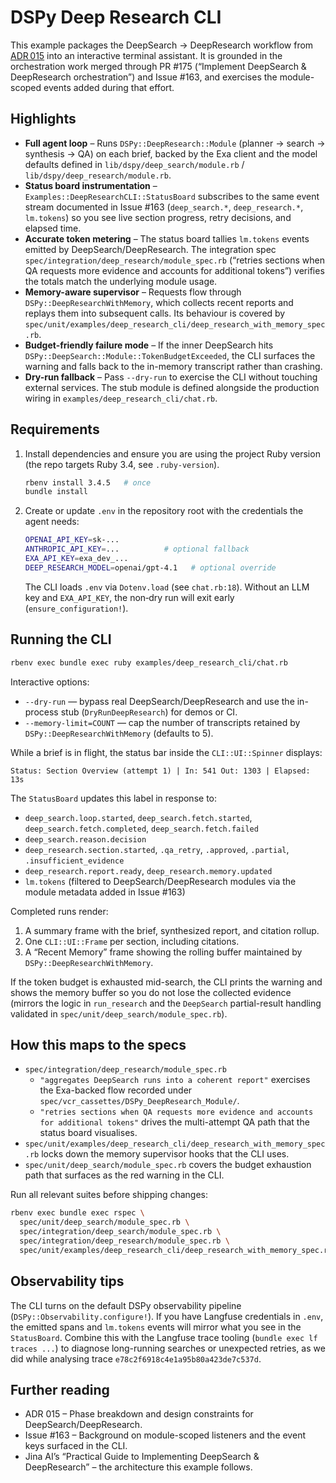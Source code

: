 # DSPy Deep Research CLI

This example packages the DeepSearch → DeepResearch workflow from [ADR 015](../../adr/015-deepsearch-deepresearch-implementation-plan.md) into an interactive terminal assistant. It is grounded in the orchestration work merged through PR #175 (“Implement DeepSearch & DeepResearch orchestration”) and Issue #163, and exercises the module-scoped events added during that effort.

## Highlights

- **Full agent loop** – Runs `DSPy::DeepResearch::Module` (planner → search → synthesis → QA) on each brief, backed by the Exa client and the model defaults defined in `lib/dspy/deep_search/module.rb` / `lib/dspy/deep_research/module.rb`.
- **Status board instrumentation** – `Examples::DeepResearchCLI::StatusBoard` subscribes to the same event stream documented in Issue #163 (`deep_search.*`, `deep_research.*`, `lm.tokens`) so you see live section progress, retry decisions, and elapsed time.
- **Accurate token metering** – The status board tallies `lm.tokens` events emitted by DeepSearch/DeepResearch. The integration spec `spec/integration/deep_research/module_spec.rb` (“retries sections when QA requests more evidence and accounts for additional tokens”) verifies the totals match the underlying module usage.
- **Memory-aware supervisor** – Requests flow through `DSPy::DeepResearchWithMemory`, which collects recent reports and replays them into subsequent calls. Its behaviour is covered by `spec/unit/examples/deep_research_cli/deep_research_with_memory_spec.rb`.
- **Budget-friendly failure mode** – If the inner DeepSearch hits `DSPy::DeepSearch::Module::TokenBudgetExceeded`, the CLI surfaces the warning and falls back to the in-memory transcript rather than crashing.
- **Dry-run fallback** – Pass `--dry-run` to exercise the CLI without touching external services. The stub module is defined alongside the production wiring in `examples/deep_research_cli/chat.rb`.

## Requirements

1. Install dependencies and ensure you are using the project Ruby version (the repo targets Ruby 3.4, see `.ruby-version`).
   ```bash
   rbenv install 3.4.5   # once
   bundle install
   ```
2. Create or update `.env` in the repository root with the credentials the agent needs:
   ```bash
   OPENAI_API_KEY=sk-...
   ANTHROPIC_API_KEY=...          # optional fallback
   EXA_API_KEY=exa_dev_...
   DEEP_RESEARCH_MODEL=openai/gpt-4.1   # optional override
   ```
   The CLI loads `.env` via `Dotenv.load` (see `chat.rb:18`). Without an LLM key and `EXA_API_KEY`, the non‐dry run will exit early (`ensure_configuration!`).

## Running the CLI

```bash
rbenv exec bundle exec ruby examples/deep_research_cli/chat.rb
```

Interactive options:
- `--dry-run` — bypass real DeepSearch/DeepResearch and use the in-process stub (`DryRunDeepResearch`) for demos or CI.
- `--memory-limit=COUNT` — cap the number of transcripts retained by `DSPy::DeepResearchWithMemory` (defaults to 5).

While a brief is in flight, the status bar inside the `CLI::UI::Spinner` displays:

```
Status: Section Overview (attempt 1) | In: 541 Out: 1303 | Elapsed: 13s
```

The `StatusBoard` updates this label in response to:

- `deep_search.loop.started`, `deep_search.fetch.started`, `deep_search.fetch.completed`, `deep_search.fetch.failed`
- `deep_search.reason.decision`
- `deep_research.section.started`, `.qa_retry`, `.approved`, `.partial`, `.insufficient_evidence`
- `deep_research.report.ready`, `deep_research.memory.updated`
- `lm.tokens` (filtered to DeepSearch/DeepResearch modules via the module metadata added in Issue #163)

Completed runs render:

1. A summary frame with the brief, synthesized report, and citation rollup.
2. One `CLI::UI::Frame` per section, including citations.
3. A “Recent Memory” frame showing the rolling buffer maintained by `DSPy::DeepResearchWithMemory`.

If the token budget is exhausted mid-search, the CLI prints the warning and shows the memory buffer so you do not lose the collected evidence (mirrors the logic in `run_research` and the `DeepSearch` partial-result handling validated in `spec/unit/deep_search/module_spec.rb`).

## How this maps to the specs

- `spec/integration/deep_research/module_spec.rb`
  - `"aggregates DeepSearch runs into a coherent report"` exercises the Exa-backed flow recorded under `spec/vcr_cassettes/DSPy_DeepResearch_Module/`.
  - `"retries sections when QA requests more evidence and accounts for additional tokens"` drives the multi-attempt QA path that the status board visualises.
- `spec/unit/examples/deep_research_cli/deep_research_with_memory_spec.rb` locks down the memory supervisor hooks that the CLI uses.
- `spec/unit/deep_search/module_spec.rb` covers the budget exhaustion path that surfaces as the red warning in the CLI.

Run all relevant suites before shipping changes:

```bash
rbenv exec bundle exec rspec \
  spec/unit/deep_search/module_spec.rb \
  spec/integration/deep_search/module_spec.rb \
  spec/integration/deep_research/module_spec.rb \
  spec/unit/examples/deep_research_cli/deep_research_with_memory_spec.rb
```

## Observability tips

The CLI turns on the default DSPy observability pipeline (`DSPy::Observability.configure!`). If you have Langfuse credentials in `.env`, the emitted spans and `lm.tokens` events will mirror what you see in the `StatusBoard`. Combine this with the Langfuse trace tooling (`bundle exec lf traces ...`) to diagnose long-running searches or unexpected retries, as we did while analysing trace `e78c2f6918c4e1a95b80a423de7c537d`.

## Further reading

- ADR 015 – Phase breakdown and design constraints for DeepSearch/DeepResearch.
- Issue #163 – Background on module-scoped listeners and the event keys surfaced in the CLI.
- Jina AI’s “Practical Guide to Implementing DeepSearch & DeepResearch” – the architecture this example follows.
